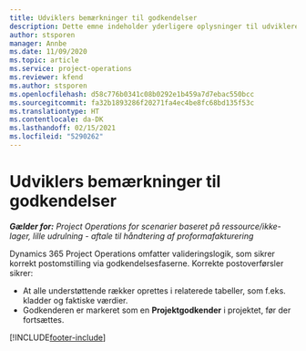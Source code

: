 ```yaml
---
title: Udviklers bemærkninger til godkendelser
description: Dette emne indeholder yderligere oplysninger til udviklere om, hvordan man arbejder med godkendelser.
author: stsporen
manager: Annbe
ms.date: 11/09/2020
ms.topic: article
ms.service: project-operations
ms.reviewer: kfend
ms.author: stsporen
ms.openlocfilehash: d58c776b0341c08b0292e1b459a7d7ebac550bcc
ms.sourcegitcommit: fa32b1893286f20271fa4ec4be8fc68bd135f53c
ms.translationtype: HT
ms.contentlocale: da-DK
ms.lasthandoff: 02/15/2021
ms.locfileid: "5290262"
---
```

# <a name="developer-notes-for-approvals"></a>Udviklers bemærkninger til godkendelser

_**Gælder for:** Project Operations for scenarier baseret på ressource/ikke-lager, lille udrulning - aftale til håndtering af proformafakturering_

Dynamics 365 Project Operations omfatter valideringslogik, som sikrer korrekt postomstilling via godkendelsesfaserne. Korrekte postoverførsler sikrer: 

  - At alle understøttende rækker oprettes i relaterede tabeller, som f.eks. kladder og faktiske værdier.
  - Godkenderen er markeret som en **Projektgodkender** i projektet, før der fortsættes.


[!INCLUDE[footer-include](../includes/footer-banner.md)]